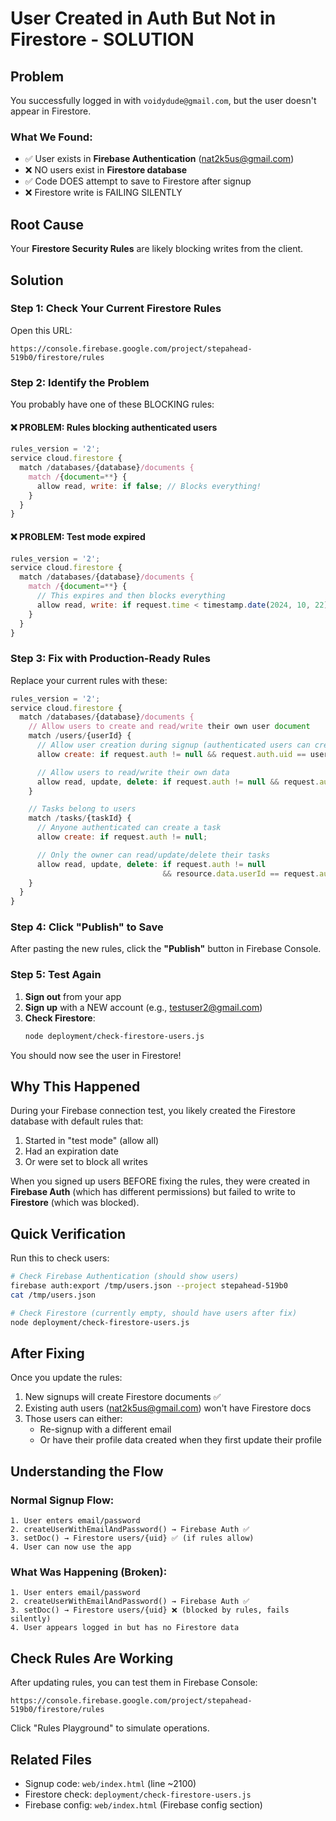 # User Created in Auth But Not in Firestore - SOLUTION

## Problem

You successfully logged in with `voidydude@gmail.com`, but the user doesn't appear in Firestore.

### What We Found:
- ✅ User exists in **Firebase Authentication** (nat2k5us@gmail.com)
- ❌ NO users exist in **Firestore database**
- ✅ Code DOES attempt to save to Firestore after signup
- ❌ Firestore write is FAILING SILENTLY

## Root Cause

Your **Firestore Security Rules** are likely blocking writes from the client.

## Solution

### Step 1: Check Your Current Firestore Rules

Open this URL:
```
https://console.firebase.google.com/project/stepahead-519b0/firestore/rules
```

### Step 2: Identify the Problem

You probably have one of these BLOCKING rules:

#### ❌ PROBLEM: Rules blocking authenticated users
```javascript
rules_version = '2';
service cloud.firestore {
  match /databases/{database}/documents {
    match /{document=**} {
      allow read, write: if false; // Blocks everything!
    }
  }
}
```

#### ❌ PROBLEM: Test mode expired
```javascript
rules_version = '2';
service cloud.firestore {
  match /databases/{database}/documents {
    match /{document=**} {
      // This expires and then blocks everything
      allow read, write: if request.time < timestamp.date(2024, 10, 22);
    }
  }
}
```

### Step 3: Fix with Production-Ready Rules

Replace your current rules with these:

```javascript
rules_version = '2';
service cloud.firestore {
  match /databases/{database}/documents {
    // Allow users to create and read/write their own user document
    match /users/{userId} {
      // Allow user creation during signup (authenticated users can create their own doc)
      allow create: if request.auth != null && request.auth.uid == userId;

      // Allow users to read/write their own data
      allow read, update, delete: if request.auth != null && request.auth.uid == userId;
    }

    // Tasks belong to users
    match /tasks/{taskId} {
      // Anyone authenticated can create a task
      allow create: if request.auth != null;

      // Only the owner can read/update/delete their tasks
      allow read, update, delete: if request.auth != null
                                  && resource.data.userId == request.auth.uid;
    }
  }
}
```

### Step 4: Click "Publish" to Save

After pasting the new rules, click the **"Publish"** button in Firebase Console.

### Step 5: Test Again

1. **Sign out** from your app
2. **Sign up** with a NEW account (e.g., testuser2@gmail.com)
3. **Check Firestore**:
   ```bash
   node deployment/check-firestore-users.js
   ```

You should now see the user in Firestore!

## Why This Happened

During your Firebase connection test, you likely created the Firestore database with default rules that:
1. Started in "test mode" (allow all)
2. Had an expiration date
3. Or were set to block all writes

When you signed up users BEFORE fixing the rules, they were created in **Firebase Auth** (which has different permissions) but failed to write to **Firestore** (which was blocked).

## Quick Verification

Run this to check users:
```bash
# Check Firebase Authentication (should show users)
firebase auth:export /tmp/users.json --project stepahead-519b0
cat /tmp/users.json

# Check Firestore (currently empty, should have users after fix)
node deployment/check-firestore-users.js
```

## After Fixing

Once you update the rules:
1. New signups will create Firestore documents ✅
2. Existing auth users (nat2k5us@gmail.com) won't have Firestore docs
3. Those users can either:
   - Re-signup with a different email
   - Or have their profile data created when they first update their profile

## Understanding the Flow

### Normal Signup Flow:
```
1. User enters email/password
2. createUserWithEmailAndPassword() → Firebase Auth ✅
3. setDoc() → Firestore users/{uid} ✅ (if rules allow)
4. User can now use the app
```

### What Was Happening (Broken):
```
1. User enters email/password
2. createUserWithEmailAndPassword() → Firebase Auth ✅
3. setDoc() → Firestore users/{uid} ❌ (blocked by rules, fails silently)
4. User appears logged in but has no Firestore data
```

## Check Rules Are Working

After updating rules, you can test them in Firebase Console:
```
https://console.firebase.google.com/project/stepahead-519b0/firestore/rules
```

Click "Rules Playground" to simulate operations.

## Related Files

- Signup code: `web/index.html` (line ~2100)
- Firestore check: `deployment/check-firestore-users.js`
- Firebase config: `web/index.html` (Firebase config section)
